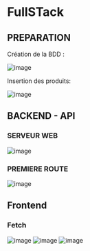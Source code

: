 ﻿# FullSTack
## PREPARATION
Création de la BDD :

![image](https://github.com/ThomyG07/FullStack/assets/93085354/72ad9c86-64cd-47ae-8cd4-3d4bbd7323b3)

Insertion des produits:

![image](https://github.com/ThomyG07/FullStack/assets/93085354/90ab6723-6cfb-44aa-b7a7-67e85b3057e3)
## BACKEND - API 
### SERVEUR WEB
![image](https://github.com/ThomyG07/FullStack/assets/93085354/25fd25a3-eab3-4807-be51-25a569958497)
### PREMIERE ROUTE 
![image](https://github.com/ThomyG07/FullStack/assets/93085354/7bc993a8-63c6-49f4-be70-4a33598269a3)

## Frontend
### Fetch
![image](https://github.com/ThomyG07/FullStack/assets/93085354/bb948b2f-00f6-44fe-b005-cd99c205b261)
![image](https://github.com/ThomyG07/FullStack/assets/93085354/fcbebd58-06d1-46ab-82ce-dcf836715d89)
![image](https://github.com/ThomyG07/FullStack/assets/93085354/6eadc311-532c-479a-9f5e-b50095c1031b)

